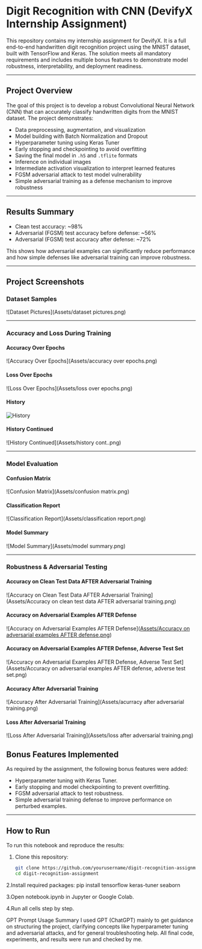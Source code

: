 # Digit Recognition with CNN (DevifyX Internship Assignment)

This repository contains my internship assignment for DevifyX. It is a full end-to-end handwritten digit recognition project using the MNIST dataset, built with TensorFlow and Keras. The solution meets all mandatory requirements and includes multiple bonus features to demonstrate model robustness, interpretability, and deployment readiness.

---

## Project Overview

The goal of this project is to develop a robust Convolutional Neural Network (CNN) that can accurately classify handwritten digits from the MNIST dataset. The project demonstrates:
- Data preprocessing, augmentation, and visualization
- Model building with Batch Normalization and Dropout
- Hyperparameter tuning using Keras Tuner
- Early stopping and checkpointing to avoid overfitting
- Saving the final model in `.h5` and `.tflite` formats
- Inference on individual images
- Intermediate activation visualization to interpret learned features
- FGSM adversarial attack to test model vulnerability
- Simple adversarial training as a defense mechanism to improve robustness

---

## Results Summary

- Clean test accuracy: ~98%
- Adversarial (FGSM) test accuracy before defense: ~56%
- Adversarial (FGSM) test accuracy after defense: ~72%

This shows how adversarial examples can significantly reduce performance and how simple defenses like adversarial training can improve robustness.

---
## Project Screenshots

### Dataset Samples
![Dataset Pictures](Assets/dataset pictures.png)

---

### Accuracy and Loss During Training

#### Accuracy Over Epochs
![Accuracy Over Epochs](Assets/accuracy over epochs.png)

#### Loss Over Epochs
![Loss Over Epochs](Assets/loss over epochs.png)

#### History
![History](Assets/history)

#### History Continued
![History Continued](Assets/history cont..png)

---

### Model Evaluation

#### Confusion Matrix
![Confusion Matrix](Assets/confusion matrix.png)

#### Classification Report
![Classification Report](Assets/classification report.png)

#### Model Summary
![Model Summary](Assets/model summary.png)

---

### Robustness & Adversarial Testing

#### Accuracy on Clean Test Data AFTER Adversarial Training
![Accuracy on Clean Test Data AFTER Adversarial Training](Assets/Accuracy on clean test data AFTER adversarial training.png)

#### Accuracy on Adversarial Examples AFTER Defense
![Accuracy on Adversarial Examples AFTER Defense]([Assets/Accuracy on adversarial examples AFTER defense.png](https://github.com/rira2/DevifyX-/blob/main/Assets/Accuracy%20on%20adversarial%20examples%20AFTER%20defense%20.png))

#### Accuracy on Adversarial Examples AFTER Defense, Adverse Test Set
![Accuracy on Adversarial Examples AFTER Defense, Adverse Test Set](Assets/Accuracy on adversarial examples AFTER defense, adverse test set.png)

#### Accuracy After Adversarial Training
![Accuracy After Adversarial Training](Assets/acurracy after adversarial training.png)

#### Loss After Adversarial Training
![Loss After Adversarial Training](Assets/loss after adversarial training.png)



## Bonus Features Implemented

As required by the assignment, the following bonus features were added:
- Hyperparameter tuning with Keras Tuner.
- Early stopping and model checkpointing to prevent overfitting.
- FGSM adversarial attack to test robustness.
- Simple adversarial training defense to improve performance on perturbed examples.


---

## How to Run

To run this notebook and reproduce the results:

1. Clone this repository:

   ```bash
   git clone https://github.com/yourusername/digit-recognition-assignment.git
   cd digit-recognition-assignment
2.Install required packages:
pip install tensorflow keras-tuner seaborn

3.Open notebook.ipynb in Jupyter or Google Colab.

4.Run all cells step by step.

GPT Prompt Usage Summary
I used GPT (ChatGPT) mainly to get guidance on structuring the project, clarifying concepts like hyperparameter tuning and adversarial attacks, and for general troubleshooting help.
All final code, experiments, and results were run and checked by me.
